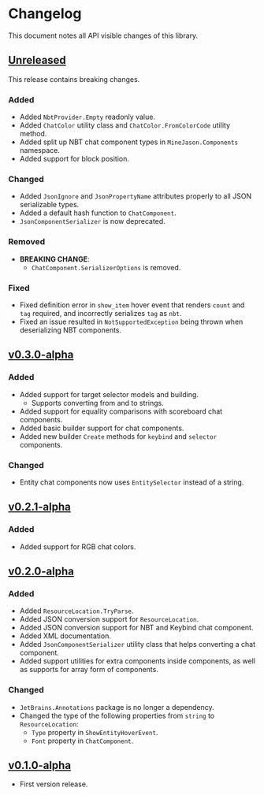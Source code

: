 # Changelog

This document notes all API visible changes of this library.

## [Unreleased]

This release contains breaking changes.

### Added

- Added `NbtProvider.Empty` readonly value.
- Added `ChatColor` utility class and `ChatColor.FromColorCode` utility method.
- Added split up NBT chat component types in `MineJason.Components` namespace.
- Added support for block position.

### Changed

- Added `JsonIgnore` and `JsonPropertyName` attributes properly to all JSON serializable types.
- Added a default hash function to `ChatComponent`.
- `JsonComponentSerializer` is now deprecated.

### Removed

- **BREAKING CHANGE**:
  - `ChatComponent.SerializerOptions` is removed.

### Fixed

- Fixed definition error in `show_item` hover event that renders `count` and `tag` required, and incorrectly serializes `tag` as `nbt`.
- Fixed an issue resulted in `NotSupportedException` being thrown when deserializing NBT components.

## [v0.3.0-alpha]

### Added

- Added support for target selector models and building.
  - Supports converting from and to strings.
- Added support for equality comparisons with scoreboard chat components.
- Added basic builder support for chat components.
- Added new builder `Create` methods for `keybind` and `selector` components.

### Changed

- Entity chat components now uses `EntitySelector` instead of a string.

## [v0.2.1-alpha]

### Added

- Added support for RGB chat colors.

## [v0.2.0-alpha]

### Added

- Added `ResourceLocation.TryParse`.
- Added JSON conversion support for `ResourceLocation`.
- Added JSON conversion support for NBT and Keybind chat component.
- Added XML documentation.
- Added `JsonComponentSerializer` utility class that helps converting a chat component.
- Added support utilities for extra components inside components, as well as supports for array form of components.

### Changed

- `JetBrains.Annotations` package is no longer a dependency.
- Changed the type of the following properties from `string` to `ResourceLocation`:
  - `Type` property in `ShowEntityHoverEvent`.
  - `Font` property in `ChatComponent`.

## [v0.1.0-alpha]

- First version release.

[Unreleased]: https://gitlab.com/WithLithum/MineJason/compare/v0.3.0-alpha...trunk
[v0.3.0-alpha]: https://gitlab.com/WithLithum/MineJason/compare/v0.2.1-alpha...v0.3.0-alpha
[v0.2.1-alpha]: https://gitlab.com/WithLithum/MineJason/compare/v0.2.0-alpha...v0.2.1-alpha
[v0.2.0-alpha]: https://gitlab.com/WithLithum/MineJason/compare/v0.1.0-alpha...v0.2.0-alpha
[v0.1.0-alpha]: https://gitlab.com/WithLithum/MineJason/src/tag/v0.1.0-alpha
